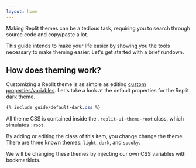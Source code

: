 ```yaml
---
layout: home
---
```


Making Replit themes can be a tedious task, requiring you to search through source code and copy/paste a lot.

This guide intends to make your life easier by showing you the tools necessary to make theming easier. Let's get started with a brief rundown.

## How does theming work?

Customizing a Replit theme is as simple as editing [custom properties/variables](https://developer.mozilla.org/en-US/docs/Web/CSS/Using_CSS_custom_properties). Let's take a look at the default properties for the Replit dark theme.

```css
{% include guide/default-dark.css %}
```

All theme CSS is contained inside the `.replit-ui-theme-root` class, which simulates `:root`.

By adding or editing the class of this item, you change change the theme. There are three known themes: `light`, `dark`, and `spooky`.

We will be changing these themes by injecting our own CSS variables with bookmarklets.
